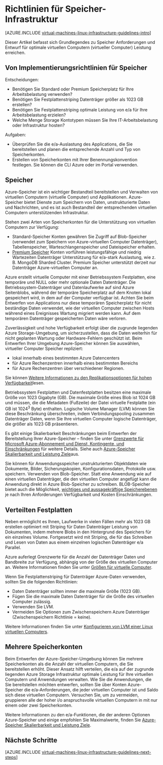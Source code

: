 <properties
    pageTitle="Speicher Lösungen Richtlinien | Microsoft Azure"
    description="Lernen Sie die wichtigsten Entwurf und Implementierung von Richtlinien für die Bereitstellung von Lösungen von Speicher in Azure-Infrastrukturdiensten aus."
    documentationCenter=""
    services="virtual-machines-linux"
    authors="iainfoulds"
    manager="timlt"
    editor=""
    tags="azure-resource-manager"/>

<tags
    ms.service="virtual-machines-linux"
    ms.workload="infrastructure-services"
    ms.tgt_pltfrm="vm-linux"
    ms.devlang="na"
    ms.topic="article"
    ms.date="09/08/2016"
    ms.author="iainfou"/>

# <a name="storage-infrastructure-guidelines"></a>Richtlinien für Speicher-Infrastruktur

[AZURE.INCLUDE [virtual-machines-linux-infrastructure-guidelines-intro](../../includes/virtual-machines-linux-infrastructure-guidelines-intro.md)] 

Dieser Artikel befasst sich Grundlegendes zu Speicher Anforderungen und Entwurf für optimale virtuellen Computern (virtueller Computer) Leistung erreichen.


## <a name="implementation-guidelines-for-storage"></a>Von Implementierungsrichtlinien für Speicher

Entscheidungen:

- Benötigen Sie Standard oder Premium Speicherplatz für Ihre Arbeitsbelastung verwenden?
- Benötigen Sie Festplattenstriping Datenträger größer als 1023 GB erstellen?
- Benötigen Sie Festplattenstriping optimale Leistung von e/a für Ihre Arbeitsbelastung erzielen?
- Welche Menge Storage Kontotypen müssen Sie Ihre IT-Arbeitsbelastung oder Infrastruktur hosten?

Aufgaben:

- Überprüfen Sie die e/a-Auslastung des Applications, die Sie bereitstellen und planen die entsprechende Anzahl und Typ von Speicherkonten.
- Erstellen von Speicherkonten mit Ihrer Benennungskonvention festlegen. Sie können die CLI Azure oder im Portal verwenden.


## <a name="storage"></a>Speicher

Azure-Speicher ist ein wichtiger Bestandteil bereitstellen und Verwalten von virtuellen Computern (virtuelle Computer) und Applikationen. Azure-Speicher bietet Dienste zum Speichern von Daten, unstrukturierte Daten und Nachrichten, und es ist auch Bestandteil der entsprechenden virtuellen Computern unterstützenden Infrastruktur.

Stehen zwei Arten von Speicherkonten für die Unterstützung von virtuellen Computern zur Verfügung:

- Standard-Speicher Konten gewähren Sie Zugriff auf Blob-Speicher (verwendet zum Speichern von Azure-virtuellen Computer Datenträger), Tabellenspeicher, Warteschlangenspeicher und Dateispeicher erhalten.
- [Premium Speicher](../storage/storage-premium-storage.md) Konten vorführen leistungsfähige und niedrig Wartezeiten Datenträger Unterstützung für e/a-stark Auslastung, wie z. B. MongoDB Sharded Cluster. Premium Speicher unterstützt derzeit nur Datenträger Azure-virtuellen Computer an.

Azure erstellt virtuelle Computer mit einer Betriebssystem Festplatten, eine temporäre und NULL oder mehr optionale Daten Datenträger. Die Betriebssystem-Datenträger und Datenlaufwerke auf sind Azure Seitenblobs, während der temporäre Speicherplatz auf dem Knoten lokal gespeichert wird, in dem auf der Computer verfügbar ist. Achten Sie beim Entwerfen von Applications nur diese temporären Speicherplatz für nicht beständige Daten verwendet, wie der virtuellen Computer zwischen Hosts während eines Ereignisses Wartung migriert werden kann. Auf dem temporären Datenträger gespeicherten Daten wäre verloren.

Zuverlässigkeit und hohe Verfügbarkeit erfolgt über die zugrunde liegenden Azure Storage-Umgebung, um sicherzustellen, dass die Daten weiterhin für nicht geplanten Wartung oder Hardware-Fehlern geschützt ist. Beim Entwerfen Ihrer Umgebung Azure-Speicher können Sie auswählen, virtueller Computer Speicher repliziert:

- lokal innerhalb eines bestimmten Azure Datencenters
- für Azure Rechenzentren innerhalb eines bestimmten Bereichs
- für Azure Rechenzentren über verschiedener Regionen.

Sie können [Weitere Informationen zu den Replikationsoptionen für hohen Verfügbarkeit](../storage/storage-introduction.md#replication-for-durability-and-high-availability)lesen.

Betriebssystem Festplatten und Datenfestplatten besitzen eine maximale Größe von 1023 Gigabyte (GB). Die maximale Größe eines Blob ist 1024 GB und müssen, die die Metadaten (Fußzeile) der Datei virtuelle Festplatte (ein GB ist 1024<sup>3</sup> Byte) enthalten. Logische Volume Manager (LVM) können Sie diese Beschränkung überschreiten, indem Verbindungspooling zusammen Datenträger Daten, wenn Sie Ihre virtuellen Computer logische Datenträger, die größer als 1023 GB präsentieren.

Es gibt einige Skalierbarkeit Beschränkungen beim Entwerfen der Bereitstellung Ihrer Azure-Speicher – finden Sie unter [Grenzwerte für Microsoft Azure-Abonnement und Dienst, Kontingente, und Einschränkungen](azure-subscription-service-limits.md#storage-limits) für weitere Details. Siehe auch [Azure-Speicher Skalierbarkeit und Leistung Ziele](../storage/storage-scalability-targets.md)aus.

Sie können für Anwendungsspeicher unstrukturierten Objektdaten wie Dokumente, Bilder, Sicherungskopien, Konfigurationsdaten, Protokolle usw. speichern. Verwenden von Blob-Speicher. Statt eine Anwendung wie auf einen virtuellen Datenträger, die den virtuellen Computer angefügt kann die Anwendung direkt in Azure Blob-Speicher zu schreiben. BLOB-Speicher bietet auch die Möglichkeit, [wichtiges und aussagekräftige Speicherebenen](../storage/storage-blob-storage-tiers.md) je nach Ihren Anforderungen Verfügbarkeit und Kosten Einschränkungen.


## <a name="striped-disks"></a>Verteilten Festplatten
Neben ermöglicht es Ihnen, Laufwerke in vielen Fällen mehr als 1023 GB erstellen optimiert mit Striping für Daten Datenträger Leistung von Dokumenten, indem mehrere Blobs in den Hintergrund des Speichers für ein einzelnes Volume. Fortgesetzt wird mit Striping, die für das Schreiben und Lesen von Daten aus einem einzelnen logischen Datenträger e/a Parallel.

Azure auferlegt Grenzwerte für die Anzahl der Datenträger Daten und Bandbreite zur Verfügung, abhängig von der Größe des virtuellen Computer an. Weitere Informationen finden Sie unter [Größen für virtuelle Computer](virtual-machines-linux-sizes.md).

Wenn Sie Festplattenstriping für Datenträger Azure-Daten verwenden, sollten Sie die folgenden Richtlinien:

- Daten Datenträger sollten immer die maximale Größe (1023 GB).
- Fügen Sie die maximale Daten Datenträger für die Größe des virtuellen Computer zulässig.
- Verwenden Sie LVM.
- Vermeiden Sie Optionen zum Zwischenspeichern Azure Datenträger (Zwischenspeichern Richtlinie = keine).

Weitere Informationen finden Sie unter [Konfigurieren von LVM einer Linux virtuellen Computers](virtual-machines-linux-configure-lvm.md).


## <a name="multiple-storage-accounts"></a>Mehrere Speicherkonten

Beim Entwerfen der Azure-Speicher-Umgebung können Sie mehrere Speicherkonten als die Anzahl der virtuellen Computern, die Sie bereitstellen erhöht. Dieser Ansatz hilft verteilen, die e/a auf der zugrunde liegenden Azure Storage Infrastruktur optimale Leistung für Ihre virtuellen Computern und Anwendungen verwalten. Wie Sie die Anwendungen, die Sie bereitstellen möchten entwerfen, sollten Sie über Konten Azure-Speicher die e/a-Anforderungen, die jeder virtuellen Computer ist und Saldo sich diese virtuellen Computern. Versuchen Sie, um zu vermeiden, gruppieren alle der hoher i/o anspruchsvolle virtuellen Computern in mit nur einem oder zwei Speicherkonten.

Weitere Informationen zu den e/a-Funktionen, die der anderen Optionen Azure-Speicher und einige empfohlen Sie Maximalwerte, finden Sie [Azure-Speicher Skalierbarkeit und Leistung Ziele](../storage/storage-scalability-targets.md).


## <a name="next-steps"></a>Nächste Schritte

[AZURE.INCLUDE [virtual-machines-linux-infrastructure-guidelines-next-steps](../../includes/virtual-machines-linux-infrastructure-guidelines-next-steps.md)] 